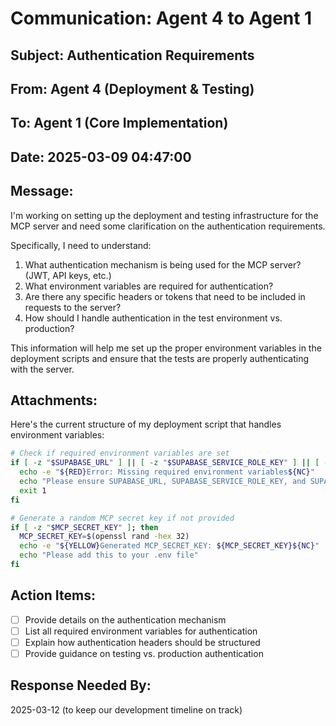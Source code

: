 # Communication: Agent 4 to Agent 1

## Subject: Authentication Requirements

## From: Agent 4 (Deployment & Testing)

## To: Agent 1 (Core Implementation)

## Date: 2025-03-09 04:47:00

## Message:

I'm working on setting up the deployment and testing infrastructure for the MCP server and need some clarification on the authentication requirements.

Specifically, I need to understand:

1. What authentication mechanism is being used for the MCP server? (JWT, API keys, etc.)
2. What environment variables are required for authentication?
3. Are there any specific headers or tokens that need to be included in requests to the server?
4. How should I handle authentication in the test environment vs. production?

This information will help me set up the proper environment variables in the deployment scripts and ensure that the tests are properly authenticating with the server.

## Attachments:

Here's the current structure of my deployment script that handles environment variables:

```bash
# Check if required environment variables are set
if [ -z "$SUPABASE_URL" ] || [ -z "$SUPABASE_SERVICE_ROLE_KEY" ] || [ -z "$SUPABASE_PROJECT_ID" ]; then
  echo -e "${RED}Error: Missing required environment variables${NC}"
  echo "Please ensure SUPABASE_URL, SUPABASE_SERVICE_ROLE_KEY, and SUPABASE_PROJECT_ID are set in .env"
  exit 1
fi

# Generate a random MCP secret key if not provided
if [ -z "$MCP_SECRET_KEY" ]; then
  MCP_SECRET_KEY=$(openssl rand -hex 32)
  echo -e "${YELLOW}Generated MCP_SECRET_KEY: ${MCP_SECRET_KEY}${NC}"
  echo "Please add this to your .env file"
fi
```

## Action Items:

- [ ] Provide details on the authentication mechanism
- [ ] List all required environment variables for authentication
- [ ] Explain how authentication headers should be structured
- [ ] Provide guidance on testing vs. production authentication

## Response Needed By:

2025-03-12 (to keep our development timeline on track)